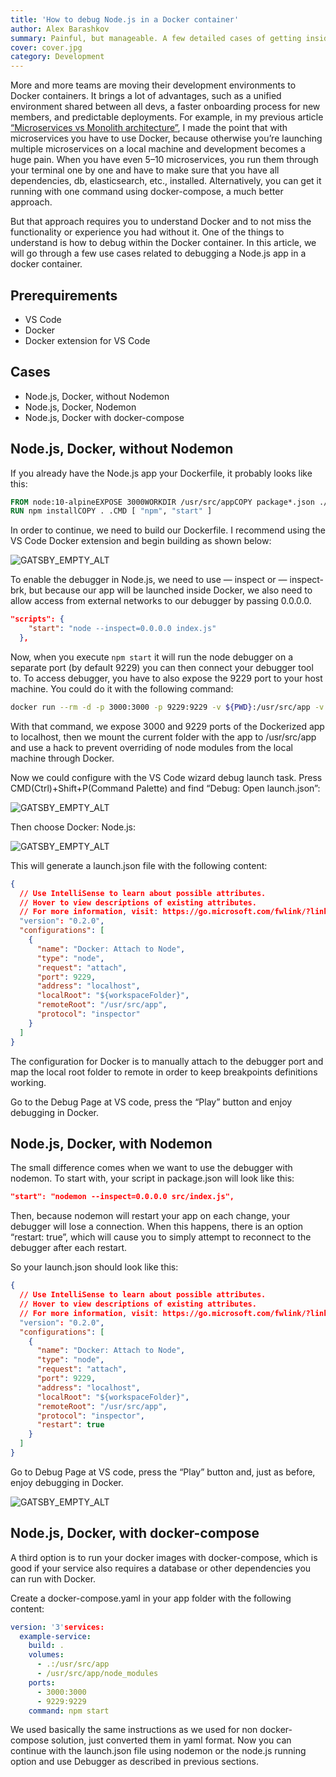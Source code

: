 ```yaml
---
title: 'How to debug Node.js in a Docker container'
author: Alex Barashkov
summary: Painful, but manageable. A few detailed cases of getting inside the container with Node app running.
cover: cover.jpg
category: Development
---
```


More and more teams are moving their development environments to Docker containers. It brings a lot of advantages, such as a unified environment shared between all devs, a faster onboarding process for new members, and predictable deployments. For example, in my previous article [“Microservices vs Monolith architecture”](/blog/microservices-vs-monolith-architecture), I made the point that with microservices you have to use Docker, because otherwise you’re launching multiple microservices on a local machine and development becomes a huge pain. When you have even 5–10 microservices, you run them through your terminal one by one and have to make sure that you have all dependencies, db, elasticsearch, etc., installed. Alternatively, you can get it running with one command using docker-compose, a much better approach.

But that approach requires you to understand Docker and to not miss the functionality or experience you had without it. One of the things to understand is how to debug within the Docker container. In this article, we will go through a few use cases related to debugging a
Node.js app in a docker container.

## Prerequirements

- VS Code
- Docker
- Docker extension for VS Code

## Cases

- Node.js, Docker, without Nodemon
- Node.js, Docker, Nodemon
- Node.js, Docker with docker-compose

## Node.js, Docker, without Nodemon

If you already have the Node.js app your Dockerfile, it probably looks like this:

```Dockerfile
FROM node:10-alpineEXPOSE 3000WORKDIR /usr/src/appCOPY package*.json ./
RUN npm installCOPY . .CMD [ "npm", "start" ]
```

In order to continue, we need to build our Dockerfile. I recommend using the VS Code Docker extension and begin building as shown below:

![GATSBY_EMPTY_ALT](node1.png)

To enable the debugger in Node.js, we need to use — inspect or — inspect-brk, but because our app will be launched inside Docker, we also need to allow access from external networks to our debugger by passing 0.0.0.0.

```json
"scripts": {
    "start": "node --inspect=0.0.0.0 index.js"
  },

```

Now, when you execute `npm start` it will run the node debugger on a separate port (by default 9229) you can then connect your debugger tool to. To access debugger, you have to also expose the 9229 port to your host machine. You could do it with the following command:

```bash
docker run --rm -d -p 3000:3000 -p 9229:9229 -v ${PWD}:/usr/src/app -v /usr/src/app/node_modules example:latest
```

With that command, we expose 3000 and 9229 ports of the Dockerized app to localhost, then we mount the current folder with the app to /usr/src/app and use a hack to prevent overriding of node modules from the local machine through Docker.

Now we could configure with the VS Code wizard debug launch task. Press CMD(Ctrl)+Shift+P(Command Palette) and find “Debug: Open launch.json”:

![GATSBY_EMPTY_ALT](node2.png)

Then choose Docker: Node.js:

![GATSBY_EMPTY_ALT](node3.png)

This will generate a launch.json file with the following content:

```json
{
  // Use IntelliSense to learn about possible attributes.
  // Hover to view descriptions of existing attributes.
  // For more information, visit: https://go.microsoft.com/fwlink/?linkid=830387
  "version": "0.2.0",
  "configurations": [
    {
      "name": "Docker: Attach to Node",
      "type": "node",
      "request": "attach",
      "port": 9229,
      "address": "localhost",
      "localRoot": "${workspaceFolder}",
      "remoteRoot": "/usr/src/app",
      "protocol": "inspector"
    }
  ]
}
```

The configuration for Docker is to manually attach to the debugger port and map the local root folder to remote in order to keep breakpoints definitions working.

Go to the Debug Page at VS code, press the “Play” button and enjoy debugging in Docker.

## Node.js, Docker, with Nodemon

The small difference comes when we want to use the debugger with nodemon. To start with, your script in package.json will look like this:

```json
"start": "nodemon --inspect=0.0.0.0 src/index.js",
```

Then, because nodemon will restart your app on each change, your debugger will lose a connection. When this happens, there is an option “restart: true”, which will cause you to simply attempt to reconnect to the debugger after each restart.

So your launch.json should look like this:

```json
{
  // Use IntelliSense to learn about possible attributes.
  // Hover to view descriptions of existing attributes.
  // For more information, visit: https://go.microsoft.com/fwlink/?linkid=830387
  "version": "0.2.0",
  "configurations": [
    {
      "name": "Docker: Attach to Node",
      "type": "node",
      "request": "attach",
      "port": 9229,
      "address": "localhost",
      "localRoot": "${workspaceFolder}",
      "remoteRoot": "/usr/src/app",
      "protocol": "inspector",
      "restart": true
    }
  ]
}
```

Go to Debug Page at VS code, press the “Play” button and, just as before, enjoy debugging in Docker.

![GATSBY_EMPTY_ALT](node4.png)

## Node.js, Docker, with docker-compose

A third option is to run your docker images with docker-compose, which is good if your service also requires a database or other dependencies you can run with Docker.

Create a docker-compose.yaml in your app folder with the following content:

```yaml
version: '3'services:
  example-service:
    build: .
    volumes:
      - .:/usr/src/app
      - /usr/src/app/node_modules
    ports:
      - 3000:3000
      - 9229:9229
    command: npm start
```

We used basically the same instructions as we used for non docker-compose solution, just converted them in yaml format. Now you can continue with the launch.json file using nodemon or the node.js running option and use Debugger as described in previous sections.
